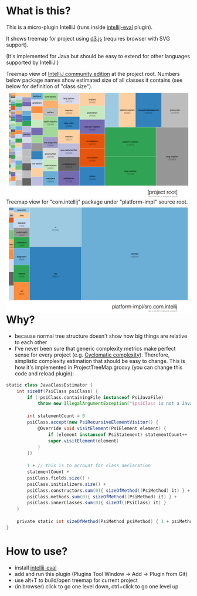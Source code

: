 What is this?
=============

This is a micro-plugin IntelliJ (runs inside [intellij-eval](https://github.com/dkandalov/intellij_eval) plugin).

It shows treemap for project using [d3.js](http://d3js.org/) (requires browser with SVG support).

(It's implemented for Java but should be easy to extend for other languages supported by IntelliJ.)

Treemap view of [IntelliJ community edition](https://github.com/JetBrains/intellij-community) at the project root.
Numbers below package names show estimated size of all classes it contains (see below for definition of "class size").
<img src="https://github.com/dkandalov/project-treemap/blob/master/screenshots/intellij-treemap.png?raw=true" alt="auto-revert screenshot" title="auto-revert screenshot" align="left" />

Treemap view for "com.intellij" package under "platform-impl" source root.
<img src="https://github.com/dkandalov/project-treemap/blob/master/screenshots/intellij-treemap2.png?raw=true" alt="auto-revert screenshot" title="auto-revert screenshot" align="left" />


Why?
====
 - because normal tree structure doesn't show how big things are relative to each other
 - I've never been sure that generic complexity metrics make perfect sense for every project
 (e.g. [Cyclomatic complexity](http://en.wikipedia.org/wiki/Cyclomatic_complexity)).
 Therefore, simplistic complexity estimation that should be easy to change.
This is how it's implemented in ProjectTreeMap.groovy (you can change this code and reload plugin):
```groovy
static class JavaClassEstimator {
	int sizeOf(PsiClass psiClass) {
		if (!psiClass.containingFile instanceof PsiJavaFile)
			throw new IllegalArgumentException("$psiClass is not a Java class")

		int statementCount = 0
		psiClass.accept(new PsiRecursiveElementVisitor() {
			@Override void visitElement(PsiElement element) {
				if (element instanceof PsiStatement) statementCount++
				super.visitElement(element)
			}
		})

		1 + // this is to account for class declaration
		statementCount +
		psiClass.fields.size() +
		psiClass.initializers.size() +
		psiClass.constructors.sum(0){ sizeOfMethod((PsiMethod) it) } +
		psiClass.methods.sum(0){ sizeOfMethod((PsiMethod) it) } +
		psiClass.innerClasses.sum(0){ sizeOf((PsiClass) it) }
	}

	private static int sizeOfMethod(PsiMethod psiMethod) { 1 + psiMethod.parameterList.parametersCount }
}
```


How to use?
===========
 - install [intellij-eval](https://github.com/dkandalov/intellij_eval)
 - add and run this plugin (Plugins Tool Window -> Add -> Plugin from Git)
 - use alt+T to build/open treemap for current project
 - (in browser) click to go one level down, ctrl+click to go one level up
